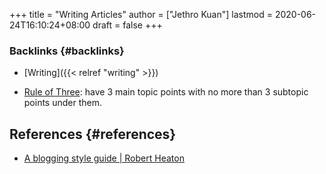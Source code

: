 +++
title = "Writing Articles"
author = ["Jethro Kuan"]
lastmod = 2020-06-24T16:10:24+08:00
draft = false
+++

### Backlinks {#backlinks}

- [Writing]({{< relref "writing" >}})

- [Rule of Three](https://chrisshort.net/writing-technical-articles/): have 3 main topic points with no more than 3 subtopic
  points under them.

## References {#references}

- [A blogging style guide | Robert Heaton](https://robertheaton.com/2018/12/06/a-blogging-style-guide/)
